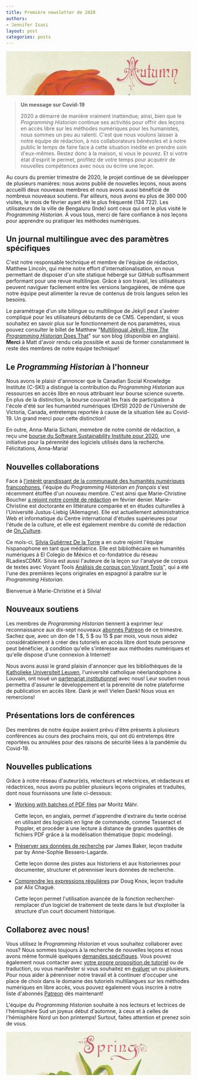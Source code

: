 ```yaml
---
title: Première newsletter de 2020
authors: 
- Jennifer Isasi
layout: post
categories: posts
---
```


<img src="/images/blog/autumn.jpg" alt="Une image recadrée avec le mot automne." title="Joyeux automne à notre public de l'hémisphère sud!"/>

> **Un message sur Covid-19**
>
> 2020 a démarré de manière vraiment inattendue; ainsi, bien que le *Programming Historian* continue ses activités pour offrir des leçons en accès libre sur les méthodes numériques pour les humanistes, nous sommes un peu au ralenti. C'est que nous voulons laisser à notre équipe de rédaction, à nos collaborateurs bénévoles et à notre public le temps de faire face à cette situation inédite en prendre soin d'eux-mêmes. Restez donc à la maison, si vous le pouvez. Et si votre état d'esprit le permet, profitez de votre temps pour acquérir de nouvelles compétences avec nous ou écrire une leçon.

Au cours du premier trimestre de 2020, le projet continue de se développer de plusieurs manières: nous avons publié de nouvelles leçons, nous avons accueilli deux nouveaux membres et nous avons aussi bénéficié de nombreux nouveaux soutiens. Par ailleurs, nous avons eu plus de 360 000 visites, le mois de février ayant été le plus fréquenté (134 722). Les utilisateurs de la ville de Bengaluru (Inde) sont ceux qui ont le plus visité le *Programming Historian*. À vous tous, merci de faire confiance à nos leçons pour apprendre ou pratiquer les méthodes numériques.

## Un journal multilingue avec des paramètres spécifiques

C'est notre responsable technique et membre de l'équipe de rédaction, Matthew Lincoln, qui mène notre effort d'internationalisation, en nous permettant de disposer d'un site statique hébergé sur GitHub suffisamment performant pour une revue multilingue. Grâce à son travail, les utilisateurs peuvent naviguer facilement entre les versions langagières, de même que notre équipe peut alimenter la revue de contenus de trois langues selon les besoins.

Le paramétrage d'un site bilingue ou multilingue de Jekyll peut s'avérer compliqué pour les utilisateurs débutants de ce CMS. Cependant, si vous souhaitez en savoir plus sur le fonctionnement de nos paramètres, vous pouvez consulter le billet de Matthew "[Multilingual Jekyll: How *The Programming Historian* Does That](https://matthewlincoln.net/2020/03/01/multilingual-jekyll.html)" sur son blog (disponible en anglais). **Merci** à Matt d'avoir rendu cela possible et aussi de former constamment le reste des membres de notre équipe technique!

## Le *Programming Historian* à l'honneur

Nous avons le plaisir d'annoncer que le Canadian Social Knowledge Institute (C-SKI) a distingué la contribution du *Programming Historian* aux ressources en accès libre en nous attribuant leur bourse science ouverte. En plus de la distinction, la bourse couvrait les frais de participation à l'école d'été sur les humanitéd numériques (DHSI) 2020 de l'Université de Victoria, Canada, entretemps reportée à cause de la situation liée au Covid-19. Un grand merci pour cette distinction!

En outre, Anna-Maria Sichani, memebre de notre comité de rédaction, a reçu une [bourse du Software Sustainability Institute pour 2020](https://software.ac.uk/blog/2020-01-10-announcing-2020-software-sustainability-institute-fellows), une initiative pour la pérennité des logiciels utilisés dans la recherche. Félicitations, Anna-Maria!

## Nouvelles collaborations

Face à [l'intérêt grandissant de la communauté des humanités numériques francophones](https://programminghistorian.org/posts/merci-les-amis), l'équipe du *Programming Historian en français* s'est récemment étoffée d'un nouveau membre. C'est ainsi que Marie-Christine Boucher [a rejoint notre comité de rédaction](https://programminghistorian.org/posts/welcome-mc-boucher) en février denier. Marie-Christine est doctorante en littérature comparée et en études culturelles à l'Université Justus-Liebig (Allemagne). Elle est actuellement administratrice Web et informatique du Centre international d'études supérieures pour l'étude de la culture, et elle est également membre du comité de rédaction de [On_Culture](https://www.on-culture.org/).

Ce mois-ci, [Silvia Gutiérrez De la Torre](https://sgutierrez.seewes.de) a en outre rejoint l'équipe hispanophone en tant que médiatrice. Elle est bibliothécaire en humanités numériques à El Colegio de México et co-fondatrice du réseau RLadiesCDMX. Silvia est aussi l'auteure de la leçon sur l'analyse de corpus de textes avec Voyant Tools [Análisis de corpus con Voyant Tools](https://programminghistorian.org/es/lecciones/analisis-voyant-tools)", qui a été l'une des premières leçons originales en espagnol à paraître sur le *Programming Historian*.

Bienvenue à Marie-Christine et à Silvia!

## Nouveaux soutiens

Les membres de *Programming Historian* tiennent à exprimer leur reconnaissance aux dix-sept nouveaux [abonnés Patreon](https://www.patreon.com/theprogramminghistorian) de ce trimestre. Sachez que, avec un don de 1 $, 5 $ ou 15 $ par mois, vous nous aidez considérablement à créer des tutoriels en accès libre dont toute personne peut bénéficier, à condition qu'elle s'intéresse aux méthodes numériques et qu'elle dispose d'une connexion à Internet!

Nous avons aussi le grand plaisin d'annoncer que les bibliothèques de la [Katholieke Universiteit Leuven](https://twitter.com/KU_Leuven), l'université catholique néerlandophone à Louvain, ont noué un [partenariat institutionnel](https://programminghistorian.org/fr/nous-soutenir#partenariat-institutionnel) avec nous! Leur soutien nous permettra d'assurer le développement et la pérennité de notre plateforme de publication en accès libre. Dank je wel! Vielen Dank! Nous vous en remercions!

## Présentations lors de conférences

Des membres de notre équipe avaient prévu d'être présents à plusieurs conférences au cours des prochains mois, qui ont dû entretemps être reportées ou annulées pour des raisons de sécurité liées à la pandémie du Covid-19.

## Nouvelles publications

Grâce à notre réseau d'auteur(e)s, relecteurs et relectrices, et rédacteurs et rédactrices, nous avons pu publier plusieurs leçons originales et traduites, dont nous fournissons une liste ci-dessous:

- [Working with batches of PDF files](https://programminghistorian.org/en/lessons/working-with-batches-of-pdf-files) par Moritz Mähr.

  Cette leçon, en anglais, permet d'apprendre d'extraire du texte océrisé en utilisant des logiciels en ligne de commande, comme Tesseract et Poppler, et procéder à une lecture à distance de grandes quantités de fichiers PDF grâce à la modélisation thématique (topic modeling).

- [Préserver ses données de recherche](https://programminghistorian.org/fr/lecons/preserver-ses-donnees-de-recherche) par James Baker, leçon traduite par by Anne-Sophie Bessero-Lagarde.

  Cette leçon donne des pistes aux historiens et aux historiennes pour documenter, structurer et pérenniser leurs données de recherche.

- [Comprendre les expressions régulières](https://programminghistorian.org/fr/lecons/comprendre-les-expressions-regulieres) par Doug Knox, leçon traduite par Alix Chagué.

  Cette leçon permet l'utilisation avancée de la fonction rechercher-remplacer d’un logiciel de traitement de texte dans le but d’exploiter la structure d’un court document historique. 


## Collaborez avec nous!

Vous utilisez le *Programming Historian* et vous souhaitez collaborer avec nous? Nous sommes toujours à la recherche de nouvelles leçons et nous avons même formulé quelques [demandes spécifiques](https://programminghistorian.org/fr/appel-contributions). Vous pouvez également nous contacter avec [votre propre proposition de tutoriel](https://programminghistorian.org/fr/consignes-auteurs) ou de traduction, ou vous manifester si vous souhaitez en [évaluer](https://programminghistorian.org/fr/consignes-evaluateurs) un ou plusieurs.
Pour nous aider à pérenniser notre travail et à continuer d'occuper une place de choix dans le domaine des tutoriels multilangues sur les méthodes numériques en libre accès, vous pouvez également vous inscrire à notre liste d'abonnés [Patreon]() dès maintenant!

L'équipe du *Programming Historian* souhaite à nos lecteurs et lectrices de l'hémisphère Sud un joyeux début d'automne, à ceux et à celles de l'hémisphère Nord un bon printemps! Surtout, faites attention et prenez soin de vous.

<img src="/images/blog/spring.jpg" alt="Une image recadrée avec le mot printemps." title="Bon printemps à notre public de l'hémisphère nord!"/>